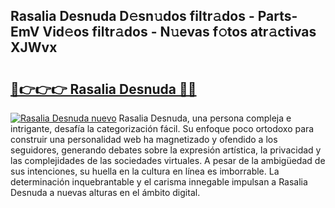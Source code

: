 ## Rasalia Desnuda D𝚎sn𝚞dos filtr𝚊dos - Parts-EmV Vid𝚎os filtr𝚊dos - N𝚞evas f𝚘tos atr𝚊ctivas XJWvx

# <h2><a href="http://mb02euv.tromn.icu/?c=Rasalia+Desnuda">🔗👉👉👉 Rasalia Desnuda 🔗🔗</a></h2>

[![Rasalia Desnuda nuevo](https://i.imgur.com/pEAQMta.gif)](http://mb02euv.tromn.icu/?c=Rasalia+Desnuda)
Rasalia Desnuda, una persona compleja e intrigante, desafía la categorización fácil. Su enfoque poco ortodoxo para construir una personalidad web ha magnetizado y ofendido a los seguidores, generando debates sobre la expresión artística, la privacidad y las complejidades de las sociedades virtuales. A pesar de la ambigüedad de sus intenciones, su huella en la cultura en línea es imborrable. La determinación inquebrantable y el carisma innegable impulsan a Rasalia Desnuda a nuevas alturas en el ámbito digital.
